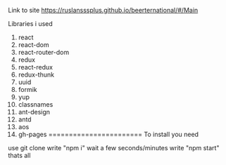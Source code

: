 Link to site https://ruslansssplus.github.io/beerternational/#/Main

Libraries i used

1. react
2. react-dom
3. react-router-dom
4. redux
5. react-redux
6. redux-thunk
7. uuid
8. formik
9. yup
10. classnames
11. ant-design
12. antd
13. aos
14. gh-pages
=======================
To install you need

use git clone
write "npm i"
wait a few seconds/minutes
write "npm start"
thats all
